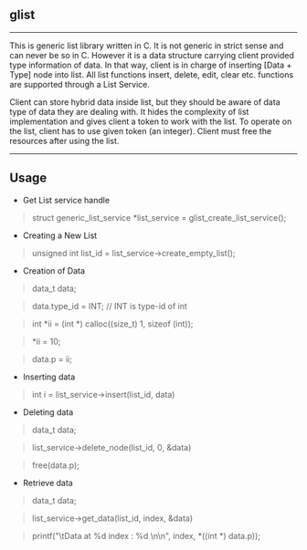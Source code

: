 
**glist**
-----


----------
This is generic list library written in C. It is not generic in strict sense and can never be so in C. However it is a data structure carrying client provided type information of data. In that way, client is in charge of inserting [Data + Type] node into list. All list functions insert, delete, edit, clear etc. functions are supported through a List Service.

Client can store hybrid data inside list, but they should be aware of data type of data they are dealing with. It hides the complexity of list implementation and gives client a token to work with the list. To operate on the list, client has to use given token (an integer). Client must free the resources after using the list.


----------

**Usage**
---------

 - Get List service handle

> struct generic_list_service *list_service = glist_create_list_service();

 - Creating a New List
 

> unsigned int list_id = list_service->create_empty_list();

 - Creation of Data
 

> data_t data;

> data.type_id = INT; // INT is type-id of int

> int *ii = (int *) calloc((size_t) 1, sizeof (int));

> *ii = 10;

> data.p = ii;

 - Inserting data

> int i = list_service->insert(list_id, data)

 - Deleting data

> data_t data;

> list_service->delete_node(list_id, 0, &data)

> free(data.p);

 - Retrieve data
 

> data_t data;

> list_service->get_data(list_id, index, &data)

> printf("\tData at %d index : %d \n\n", index, *((int *) data.p));